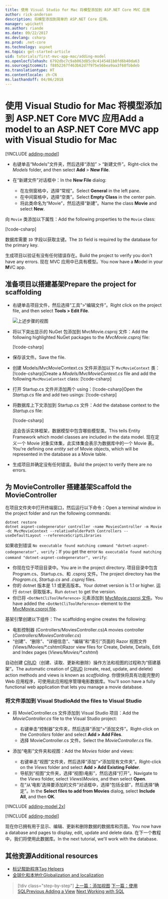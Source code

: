 ```yaml
---
title: 使用 Visual Studio for Mac 将模型添加到 ASP.NET Core MVC 应用
author: rick-anderson
description: 将模型添加到简单的 ASP.NET Core 应用。
manager: wpickett
ms.author: riande
ms.date: 09/22/2017
ms.devlang: csharp
ms.prod: .net-core
ms.technology: aspnet
ms.topic: get-started-article
uid: tutorials/first-mvc-app-mac/adding-model
ms.openlocfilehash: 6792dbc7c9ab063d85c0c4145481b8fd6b40da63
ms.sourcegitcommit: f8852267f463b62d7f975e56bea9aa3f68fbbdeb
ms.translationtype: HT
ms.contentlocale: zh-CN
ms.lasthandoff: 04/06/2018
---
```

# <a name="add-a-model-to-an-aspnet-core-mvc-app-with-visual-studio-for-mac"></a><span data-ttu-id="5a6a5-103">使用 Visual Studio for Mac 将模型添加到 ASP.NET Core MVC 应用</span><span class="sxs-lookup"><span data-stu-id="5a6a5-103">Add a model to an ASP.NET Core MVC app with Visual Studio for Mac</span></span>

[!INCLUDE [adding-model](../../includes/mvc-intro/adding-model1.md)]

* <span data-ttu-id="5a6a5-104">右键单击“Models”文件夹，然后选择“添加” > “新建文件”。</span><span class="sxs-lookup"><span data-stu-id="5a6a5-104">Right-click the *Models* folder, and then select **Add** > **New File**.</span></span> 
* <span data-ttu-id="5a6a5-105">在“新建文件”对话框中：</span><span class="sxs-lookup"><span data-stu-id="5a6a5-105">In the **New File** dialog:</span></span>

  * <span data-ttu-id="5a6a5-106">在左侧窗格中，选择“常规”。</span><span class="sxs-lookup"><span data-stu-id="5a6a5-106">Select **General** in the left pane.</span></span>
  * <span data-ttu-id="5a6a5-107">在中间窗格中，选择“空类”。</span><span class="sxs-lookup"><span data-stu-id="5a6a5-107">Select **Empty Class** in the center pain.</span></span>
  * <span data-ttu-id="5a6a5-108">将此类命名为“Movie”，然后选择“新建”。</span><span class="sxs-lookup"><span data-stu-id="5a6a5-108">Name the class **Movie** and select **New**.</span></span>

<span data-ttu-id="5a6a5-109">向 `Movie` 类添加以下属性：</span><span class="sxs-lookup"><span data-stu-id="5a6a5-109">Add the following properties to the `Movie` class:</span></span>

[!code-csharp[](../../tutorials/first-mvc-app/start-mvc/sample/MvcMovie/Models/MovieNoEF.cs?name=snippet_1)]

<span data-ttu-id="5a6a5-110">数据库需要 `ID` 字段以获取主键。</span><span class="sxs-lookup"><span data-stu-id="5a6a5-110">The `ID` field is required by the database for the primary key.</span></span>

<span data-ttu-id="5a6a5-111">生成项目以验证有没有任何错误存在。</span><span class="sxs-lookup"><span data-stu-id="5a6a5-111">Build the project to verify you don't have any errors.</span></span> <span data-ttu-id="5a6a5-112">现在 MVC 应用中已具有模型。</span><span class="sxs-lookup"><span data-stu-id="5a6a5-112">You now have a **M**odel in your **M**VC app.</span></span>

## <a name="prepare-the-project-for-scaffolding"></a><span data-ttu-id="5a6a5-113">准备项目以搭建基架</span><span class="sxs-lookup"><span data-stu-id="5a6a5-113">Prepare the project for scaffolding</span></span>

- <span data-ttu-id="5a6a5-114">右键单击项目文件，然后选择“工具”>“编辑文件”。</span><span class="sxs-lookup"><span data-stu-id="5a6a5-114">Right click on the project file, and then select **Tools > Edit File**.</span></span>

  ![上述步骤的视图](adding-model/_static/1.png)

- <span data-ttu-id="5a6a5-116">将以下突出显示的 NuGet 包添加到 MvcMovie.csproj 文件：</span><span class="sxs-lookup"><span data-stu-id="5a6a5-116">Add the following highlighted NuGet packages to the *MvcMovie.csproj* file:</span></span>
             
  [!code-csharp[](../first-mvc-app-xplat/start-mvc/sample/MvcMovie/MvcMovie.csproj?highlight=7,10)]

- <span data-ttu-id="5a6a5-117">保存该文件。</span><span class="sxs-lookup"><span data-stu-id="5a6a5-117">Save the file.</span></span>

- <span data-ttu-id="5a6a5-118">创建 Models/MvcMovieContext.cs 文件并添加以下 `MvcMovieContext` 类：[!code-csharp[](../../tutorials/first-mvc-app-xplat/start-mvc/sample/MvcMovie/Models/MvcMovieContext.cs)]</span><span class="sxs-lookup"><span data-stu-id="5a6a5-118">Create a *Models/MvcMovieContext.cs* file and add the following `MvcMovieContext` class:  [!code-csharp[](../../tutorials/first-mvc-app-xplat/start-mvc/sample/MvcMovie/Models/MvcMovieContext.cs)]</span></span>
   
- <span data-ttu-id="5a6a5-119">打开 Startup.cs 文件并添加两个 using：[!code-csharp[](../../tutorials/first-mvc-app-xplat/start-mvc/sample/MvcMovie/Startup.cs?name=snippet1&highlight=1,2)]</span><span class="sxs-lookup"><span data-stu-id="5a6a5-119">Open the *Startup.cs* file and add two usings:  [!code-csharp[](../../tutorials/first-mvc-app-xplat/start-mvc/sample/MvcMovie/Startup.cs?name=snippet1&highlight=1,2)]</span></span>

- <span data-ttu-id="5a6a5-120">将数据库上下文添加到 Startup.cs 文件：</span><span class="sxs-lookup"><span data-stu-id="5a6a5-120">Add the database context to the *Startup.cs* file:</span></span>

   [!code-csharp[](../../tutorials/first-mvc-app-xplat/start-mvc/sample/MvcMovie/Startup.cs?name=snippet2&highlight=6-7)]

  <span data-ttu-id="5a6a5-121">这会告诉实体框架，数据模型中包含哪些模型类。</span><span class="sxs-lookup"><span data-stu-id="5a6a5-121">This tells Entity Framework which model classes are included in the data model.</span></span> <span data-ttu-id="5a6a5-122">现在定义一个 Movie 对象实体集，此实体集会表示为数据库中的一个 Movie 表。</span><span class="sxs-lookup"><span data-stu-id="5a6a5-122">You're defining one *entity set* of Movie objects, which will be represented in the database as a Movie table.</span></span>

- <span data-ttu-id="5a6a5-123">生成项目并确定没有任何错误。</span><span class="sxs-lookup"><span data-stu-id="5a6a5-123">Build the project to verify there are no errors.</span></span>

## <a name="scaffold-the-moviecontroller"></a><span data-ttu-id="5a6a5-124">为 MovieController 搭建基架</span><span class="sxs-lookup"><span data-stu-id="5a6a5-124">Scaffold the MovieController</span></span>

<span data-ttu-id="5a6a5-125">在项目文件夹中打开终端窗口，然后运行以下命令：</span><span class="sxs-lookup"><span data-stu-id="5a6a5-125">Open a terminal window in the project folder and run the following commands:</span></span>

```
dotnet restore
dotnet aspnet-codegenerator controller -name MoviesController -m Movie -dc MvcMovieContext --relativeFolderPath Controllers --useDefaultLayout --referenceScriptLibraries 
```
<span data-ttu-id="5a6a5-126">如果收到错误 `No executable found matching command "dotnet-aspnet-codegenerator", verify`：</span><span class="sxs-lookup"><span data-stu-id="5a6a5-126">If you get the error `No executable found matching command "dotnet-aspnet-codegenerator", verify`:</span></span>

 * <span data-ttu-id="5a6a5-127">你现在位于项目目录中。</span><span class="sxs-lookup"><span data-stu-id="5a6a5-127">You are in the project directory.</span></span> <span data-ttu-id="5a6a5-128">项目目录中包含 Program.cs、Startup.cs、和 .csproj 文件。</span><span class="sxs-lookup"><span data-stu-id="5a6a5-128">The project directory has the *Program.cs*, *Startup.cs* and *.csproj* files.</span></span>
 * <span data-ttu-id="5a6a5-129">你的 dotnet 版本是 1.1 或更高版本。</span><span class="sxs-lookup"><span data-stu-id="5a6a5-129">Your dotnet version is 1.1 or higher.</span></span> <span data-ttu-id="5a6a5-130">运行 `dotnet` 获取版本。</span><span class="sxs-lookup"><span data-stu-id="5a6a5-130">Run `dotnet` to get the version.</span></span>
 * <span data-ttu-id="5a6a5-131">你已将 `<DotNetCliToolReference>` 元素添加到 [MvcMovie.csproj 文件](#prepare-the-project-for-scaffolding)。</span><span class="sxs-lookup"><span data-stu-id="5a6a5-131">You have added the `<DotNetCliToolReference>` element to the [MvcMovie.csproj file](#prepare-the-project-for-scaffolding).</span></span>
 
<!--
> [!NOTE]
> If you get an error when the scaffolding command runs, see [issue 444 in the scaffolding repository](https://github.com/aspnet/scaffolding/issues/444) for a workaround.
-->

<span data-ttu-id="5a6a5-132">基架引擎创建以下组件：</span><span class="sxs-lookup"><span data-stu-id="5a6a5-132">The scaffolding engine creates the following:</span></span>

* <span data-ttu-id="5a6a5-133">电影控制器 (Controllers/MoviesController.cs)</span><span class="sxs-lookup"><span data-stu-id="5a6a5-133">A movies controller (*Controllers/MoviesController.cs*)</span></span>
* <span data-ttu-id="5a6a5-134">“创建”、“删除”、“详细信息”、“编辑”和“索引”页面的 Razor 视图文件 (Views/Movies/\*.cshtml)</span><span class="sxs-lookup"><span data-stu-id="5a6a5-134">Razor view files for Create, Delete, Details, Edit and Index pages (*Views/Movies/\*.cshtml*)</span></span>

<span data-ttu-id="5a6a5-135">自动创建 [CRUD](https://wikipedia.org/wiki/Create,_read,_update_and_delete)（创建、读取、更新和删除）操作方法和视图的过程称为“搭建基架”。</span><span class="sxs-lookup"><span data-stu-id="5a6a5-135">The automatic creation of [CRUD](https://wikipedia.org/wiki/Create,_read,_update_and_delete) (create, read, update, and delete) action methods and views is known as *scaffolding*.</span></span> <span data-ttu-id="5a6a5-136">你很快将具有功能完整的 Web 应用程序，可使用此应用程序管理电影数据库。</span><span class="sxs-lookup"><span data-stu-id="5a6a5-136">You'll soon have a fully functional web application that lets you manage a movie database.</span></span>

### <a name="add-the-files-to-visual-studio"></a><span data-ttu-id="5a6a5-137">将文件添加到 Visual Studio</span><span class="sxs-lookup"><span data-stu-id="5a6a5-137">Add the files to Visual Studio</span></span>

* <span data-ttu-id="5a6a5-138">将 MovieController.cs 文件添加到 Visual Studio 项目：</span><span class="sxs-lookup"><span data-stu-id="5a6a5-138">Add the *MovieController.cs* file to the Visual Studio project:</span></span>

  * <span data-ttu-id="5a6a5-139">右键单击“控制器”文件夹，然后选择“添加”>“添加文件”。</span><span class="sxs-lookup"><span data-stu-id="5a6a5-139">Right-click on the *Controllers* folder and select **Add > Add Files**.</span></span>
  * <span data-ttu-id="5a6a5-140">选择 MovieController.cs 文件。</span><span class="sxs-lookup"><span data-stu-id="5a6a5-140">Select the *MovieController.cs* file.</span></span>

* <span data-ttu-id="5a6a5-141">添加“电影”文件夹和视图：</span><span class="sxs-lookup"><span data-stu-id="5a6a5-141">Add the *Movies* folder and views:</span></span>

  * <span data-ttu-id="5a6a5-142">右键单击“视图”文件夹，然后选择“添加”>“添加现有文件夹”。</span><span class="sxs-lookup"><span data-stu-id="5a6a5-142">Right-click on the *Views* folder and select **Add > Add Existing Folder**.</span></span>
  * <span data-ttu-id="5a6a5-143">导航到“视图”文件夹，选择“视图\电影”，然后选择“打开”。</span><span class="sxs-lookup"><span data-stu-id="5a6a5-143">Navigate to the *Views* folder, select *Views\Movies*, and then select **Open**.</span></span>
  * <span data-ttu-id="5a6a5-144">在“从‘电影’选择要添加的文件”对话框中，选择“包括全部”，然后选择“确定”。</span><span class="sxs-lookup"><span data-stu-id="5a6a5-144">In the **Select files to add from Movies** dialog, select **Include All**, and then **OK**.</span></span>

[!INCLUDE [adding-model 2x](../../includes/mvc-intro/adding-model2xp.md)]

[!INCLUDE [adding-model](../../includes/mvc-intro/adding-model3.md)]

<span data-ttu-id="5a6a5-145">现在你已拥有用于显示、编辑、更新和删除数据的数据库和页面。</span><span class="sxs-lookup"><span data-stu-id="5a6a5-145">You now have a database and pages to display, edit, update and delete data.</span></span> <span data-ttu-id="5a6a5-146">在下一个教程中，我们将使用此数据库。</span><span class="sxs-lookup"><span data-stu-id="5a6a5-146">In the next tutorial, we'll work with the database.</span></span>

## <a name="additional-resources"></a><span data-ttu-id="5a6a5-147">其他资源</span><span class="sxs-lookup"><span data-stu-id="5a6a5-147">Additional resources</span></span>

* [<span data-ttu-id="5a6a5-148">标记帮助程序</span><span class="sxs-lookup"><span data-stu-id="5a6a5-148">Tag Helpers</span></span>](xref:mvc/views/tag-helpers/intro)
* [<span data-ttu-id="5a6a5-149">全球化和本地化</span><span class="sxs-lookup"><span data-stu-id="5a6a5-149">Globalization and localization</span></span>](xref:fundamentals/localization)

> [!div class="step-by-step"]
> <span data-ttu-id="5a6a5-150">[上一篇：添加视图](adding-view.md)
> [下一篇：使用 SQL](working-with-sql.md)</span><span class="sxs-lookup"><span data-stu-id="5a6a5-150">[Previous Adding a View](adding-view.md)
[Next Working with SQL](working-with-sql.md)</span></span>  
